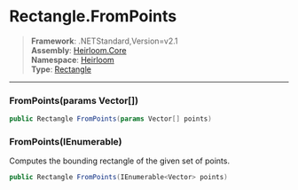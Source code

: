 # Rectangle.FromPoints

> **Framework**: .NETStandard,Version=v2.1  
> **Assembly**: [Heirloom.Core][0]  
> **Namespace**: [Heirloom][0]  
> **Type**: [Rectangle][1]  

--------------------------------------------------------------------------------

### FromPoints(params Vector[])

```cs
public Rectangle FromPoints(params Vector[] points)
```

### FromPoints(IEnumerable<Vector>)

Computes the bounding rectangle of the given set of points.

```cs
public Rectangle FromPoints(IEnumerable<Vector> points)
```

[0]: ..\Heirloom.Core.md
[1]: Heirloom.Rectangle.md
